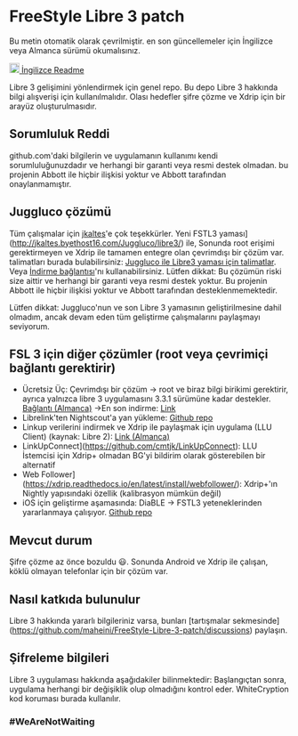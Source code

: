
# FreeStyle Libre 3 patch

Bu metin otomatik olarak çevrilmiştir. en son güncellemeler için İngilizce veya Almanca sürümü okumalısınız.

<a href="README.md"><img alt="EN" src="https://user-images.githubusercontent.com/65506676/190852356-073bf576-6e3a-45f3-a658-be1c4a8d7286.png" width="18px" /> İngilizce Readme</a>

Libre 3 gelişimini yönlendirmek için genel repo. Bu depo Libre 3 hakkında bilgi alışverişi için kullanılmalıdır. Olası hedefler şifre çözme ve Xdrip için bir arayüz oluşturulmasıdır.

## Sorumluluk Reddi

github.com'daki bilgilerin ve uygulamanın kullanımı kendi sorumluluğunuzdadır ve herhangi bir garanti veya resmi destek olmadan. bu projenin Abbott ile hiçbir ilişkisi yoktur ve Abbott tarafından onaylanmamıştır.

## Juggluco çözümü

Tüm çalışmalar için [jkaltes](http://jkaltes.byethost16.com/)'e çok teşekkürler. Yeni FSTL3 yaması](http://jkaltes.byethost16.com/Juggluco/libre3/) ile, 
Sonunda root erişimi gerektirmeyen ve Xdrip ile tamamen entegre olan çevrimdışı bir çözüm var. talimatları burada bulabilirsiniz: [Juggluco ile Libre3 yaması için talimatlar](./Juggluco-solution/instructions/en/instructions.md). Veya [İndirme bağlantısı](./Juggluco-solution/versions/latest/Libre-3-patch.apk?raw=1)'nı kullanabilirsiniz. Lütfen dikkat: Bu çözümün riski size aittir ve herhangi bir garanti veya resmi destek yoktur. Bu projenin Abbott ile hiçbir ilişkisi yoktur ve Abbott tarafından desteklenmemektedir.

Lütfen dikkat: Juggluco'nun ve son Libre 3 yamasının geliştirilmesine dahil olmadım, ancak devam eden tüm geliştirme çalışmalarını paylaşmayı seviyorum.

## FSL 3 için diğer çözümler (root veya çevrimiçi bağlantı gerektirir)

- Ücretsiz Üç: Çevrimdışı bir çözüm -> root ve biraz bilgi birikimi gerektirir, ayrıca yalnızca libre 3 uygulamasını 3.3.1 sürümüne kadar destekler. [Bağlantı (Almanca)](https://insulinclub.de/index.php?thread/33795-free-three-ein-xposed-lsposed-modul-f%C3%BCr-libre-3-aktueller-wert-am-sperrbildschir/)
    ->En son indirme: [Link](https://mega.nz/file/H51h3ILS#65mfhvDvPbtnbdWSOeXHHNxABDD60nP7iODxaDN_QPk)
- Librelink'ten Nightscout'a yan yükleme: [Github repo](https://github.com/timoschlueter/nightscout-librelink-up)
- Linkup verilerini indirmek ve Xdrip ile paylaşmak için uygulama (LLU Client) (kaynak: Libre 2): [Link (Almanca)](https://insulinclub.de/index.php?thread/33987-llu-client/&postID=654144#post654144)
- LinkUpConnect](https://github.com/cmtjk/LinkUpConnect): LLU İstemcisi için Xdrip+ olmadan BG'yi bildirim olarak gösterebilen bir alternatif
- Web Follower](https://xdrip.readthedocs.io/en/latest/install/webfollower/): Xdrip+'ın Nightly yapısındaki özellik (kalibrasyon mümkün değil)
- iOS için geliştirme aşamasında: DiaBLE -> FSTL3 yeteneklerinden yararlanmaya çalışıyor. [Github repo](https://github.com/gui-dos/DiaBLE)

## Mevcut durum

Şifre çözme az önce bozuldu :smiley:. Sonunda Android ve Xdrip ile çalışan, köklü olmayan telefonlar için bir çözüm var.

## Nasıl katkıda bulunulur

Libre 3 hakkında yararlı bilgileriniz varsa, bunları [tartışmalar sekmesinde] (https://github.com/maheini/FreeStyle-Libre-3-patch/discussions) paylaşın.

## Şifreleme bilgileri

Libre 3 uygulaması hakkında aşağıdakiler bilinmektedir: Başlangıçtan sonra, uygulama herhangi bir değişiklik olup olmadığını kontrol eder. WhiteCryption kod koruması burada kullanılır.

### #WeAreNotWaiting
